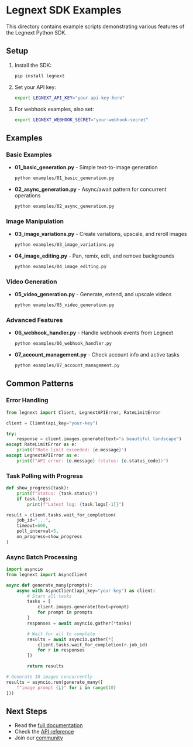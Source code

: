# Legnext SDK Examples

This directory contains example scripts demonstrating various features of the Legnext Python SDK.

## Setup

1. Install the SDK:
   ```bash
   pip install legnext
   ```

2. Set your API key:
   ```bash
   export LEGNEXT_API_KEY="your-api-key-here"
   ```

3. For webhook examples, also set:
   ```bash
   export LEGNEXT_WEBHOOK_SECRET="your-webhook-secret"
   ```

## Examples

### Basic Examples

- **01_basic_generation.py** - Simple text-to-image generation
  ```bash
  python examples/01_basic_generation.py
  ```

- **02_async_generation.py** - Async/await pattern for concurrent operations
  ```bash
  python examples/02_async_generation.py
  ```

### Image Manipulation

- **03_image_variations.py** - Create variations, upscale, and reroll images
  ```bash
  python examples/03_image_variations.py
  ```

- **04_image_editing.py** - Pan, remix, edit, and remove backgrounds
  ```bash
  python examples/04_image_editing.py
  ```

### Video Generation

- **05_video_generation.py** - Generate, extend, and upscale videos
  ```bash
  python examples/05_video_generation.py
  ```

### Advanced Features

- **06_webhook_handler.py** - Handle webhook events from Legnext
  ```bash
  python examples/06_webhook_handler.py
  ```

- **07_account_management.py** - Check account info and active tasks
  ```bash
  python examples/07_account_management.py
  ```

## Common Patterns

### Error Handling

```python
from legnext import Client, LegnextAPIError, RateLimitError

client = Client(api_key="your-key")

try:
    response = client.images.generate(text="a beautiful landscape")
except RateLimitError as e:
    print(f"Rate limit exceeded: {e.message}")
except LegnextAPIError as e:
    print(f"API error: {e.message} (status: {e.status_code})")
```

### Task Polling with Progress

```python
def show_progress(task):
    print(f"Status: {task.status}")
    if task.logs:
        print(f"Latest log: {task.logs[-1]}")

result = client.tasks.wait_for_completion(
    job_id="...",
    timeout=600,
    poll_interval=5,
    on_progress=show_progress
)
```

### Async Batch Processing

```python
import asyncio
from legnext import AsyncClient

async def generate_many(prompts):
    async with AsyncClient(api_key="your-key") as client:
        # Start all tasks
        tasks = [
            client.images.generate(text=prompt)
            for prompt in prompts
        ]
        responses = await asyncio.gather(*tasks)

        # Wait for all to complete
        results = await asyncio.gather(*[
            client.tasks.wait_for_completion(r.job_id)
            for r in responses
        ])

        return results

# Generate 10 images concurrently
results = asyncio.run(generate_many([
    f"image prompt {i}" for i in range(10)
]))
```

## Next Steps

- Read the [full documentation](https://github.com/your-org/legnext-python/docs)
- Check the [API reference](https://legnext.ai/docs)
- Join our [community](https://legnext.ai/community)
